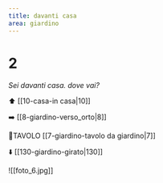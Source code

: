 ```yaml
---
title: davanti casa
area: giardino
---
```

# 2
_Sei davanti casa.
dove vai?_

⬆︎ [[10-casa-in casa|10]]

➡️ [[8-giardino-verso_orto|8]]

👀TAVOLO [[7-giardino-tavolo da giardino|7]]

⬇️ [[130-giardino-girato|130]] 

![[foto_6.jpg]]
